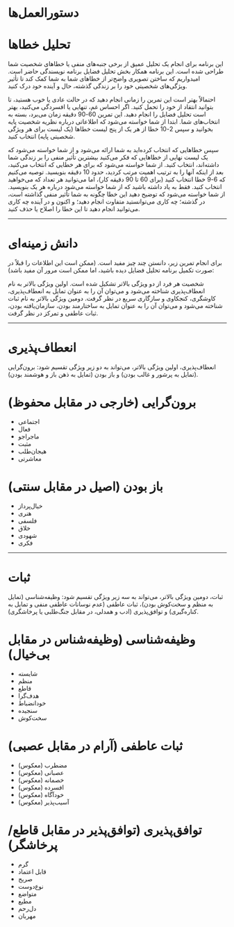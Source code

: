 # دستورالعمل‌ها

# **تحلیل خطاها**

این برنامه برای انجام یک تحلیل عمیق از برخی جنبه‌های منفی یا خطاهای شخصیت شما طراحی شده است. این برنامه همکار بخش تحلیل فضایل برنامه نویسندگی حاضر است. امیدواریم که ساختن تصویری واضح‌تر از خطاهای شما به شما کمک کند تا تأثیر ویژگی‌های شخصیتی خود را بر زندگی گذشته، حال و آینده خود درک کنید.

احتمالاً بهتر است این تمرین را زمانی انجام دهید که در حالت عادی یا خوب هستید، تا بتوانید انتقاد از خود را تحمل کنید. اگر احساس غم، تنهایی یا افسردگی می‌کنید، بهتر است تحلیل فضایل را انجام دهید. این تمرین 60-90 دقیقه زمان می‌برد، بسته به انتخاب‌های شما. ابتدا از شما خواسته می‌شود که اطلاعاتی درباره نظریه شخصیت پایه بخوانید و سپس 2-10 خطا از هر یک از پنج لیست خطاها (یک لیست برای هر ویژگی شخصیتی پایه) انتخاب کنید.

سپس خطاهایی که انتخاب کرده‌اید به شما ارائه می‌شود و از شما خواسته می‌شود که یک لیست نهایی از خطاهایی که فکر می‌کنید بیشترین تأثیر منفی را بر زندگی شما داشته‌اند، انتخاب کنید. از شما خواسته می‌شود که برای هر خطایی که انتخاب می‌کنید، بعد از اینکه آنها را به ترتیب اهمیت مرتب کردید، حدود 10 دقیقه بنویسید. توصیه می‌کنیم که 6-9 خطا انتخاب کنید (برای 60 تا 90 دقیقه کار)، اما می‌توانید هر تعداد که می‌خواهید انتخاب کنید. فقط به یاد داشته باشید که از شما خواسته می‌شود درباره هر یک بنویسید. از شما خواسته می‌شود که توضیح دهید این خطا چگونه به شما تأثیر منفی گذاشته است، در گذشته؛ چه کاری می‌توانستید متفاوت انجام دهید؛ و اکنون و در آینده چه کاری می‌توانید انجام دهید تا این خطا را اصلاح یا حذف کنید.

---

# **دانش زمینه‌ای**

برای انجام تمرین زیر، دانستن چند چیز مفید است. (ممکن است این اطلاعات را قبلاً در صورت تکمیل برنامه تحلیل فضایل دیده باشید، اما ممکن است مرور آن مفید باشد):

شخصیت هر فرد از دو ویژگی بالاتر تشکیل شده است. اولین ویژگی بالاتر به نام انعطاف‌پذیری شناخته می‌شود و می‌توان آن را به عنوان تمایل به انعطاف‌پذیری، کاوشگری، کنجکاوی و سازگاری سریع در نظر گرفت. دومین ویژگی بالاتر به نام ثبات شناخته می‌شود و می‌توان آن را به عنوان تمایل به ساختارمند بودن، سازمان‌یافته بودن، ثبات عاطفی و تمرکز در نظر گرفت.

---

# **انعطاف‌پذیری**

انعطاف‌پذیری، اولین ویژگی بالاتر، می‌تواند به دو زیر ویژگی تقسیم شود: برون‌گرایی (تمایل به پرشور و غالب بودن) و باز بودن (تمایل به ذهن باز و هوشمند بودن).

# **برون‌گرایی (خارجی در مقابل محفوظ)**

- اجتماعی
- فعال
- ماجراجو
- مثبت
- هیجان‌طلب
- معاشرتی

# **باز بودن (اصیل در مقابل سنتی)**

- خیال‌پرداز
- هنری
- فلسفی
- خلاق
- شهودی
- فکری

---

# **ثبات**

ثبات، دومین ویژگی بالاتر، می‌تواند به سه زیر ویژگی تقسیم شود: وظیفه‌شناسی (تمایل به منظم و سخت‌کوش بودن)، ثبات عاطفی (عدم نوسانات عاطفی منفی و تمایل به کناره‌گیری) و توافق‌پذیری (ادب و همدلی، در مقابل جنگ‌طلبی یا پرخاشگری).

# **وظیفه‌شناسی (وظیفه‌شناس در مقابل بی‌خیال)**

- شایسته
- منظم
- قاطع
- هدف‌گرا
- خودانضباط
- سنجیده
- سخت‌کوش

# **ثبات عاطفی (آرام در مقابل عصبی)**

- مضطرب (معکوس)
- عصبانی (معکوس)
- خصمانه (معکوس)
- افسرده (معکوس)
- خودآگاه (معکوس)
- آسیب‌پذیر (معکوس)

# **توافق‌پذیری (توافق‌پذیر در مقابل قاطع/پرخاشگر)**

- گرم
- قابل اعتماد
- صریح
- نوع‌دوست
- متواضع
- مطیع
- دل‌رحم
- مهربان